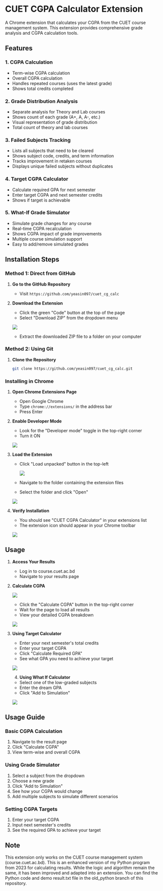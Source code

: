# CUET CGPA Calculator Extension

A Chrome extension that calculates your CGPA from the CUET course management system. This extension provides comprehensive grade analysis and CGPA calculation tools.

## Features

### 1. CGPA Calculation
- Term-wise CGPA calculation
- Overall CGPA calculation
- Handles repeated courses (uses the latest grade)
- Shows total credits completed

### 2. Grade Distribution Analysis
- Separate analysis for Theory and Lab courses
- Shows count of each grade (A+, A, A-, etc.)
- Visual representation of grade distribution
- Total count of theory and lab courses

### 3. Failed Subjects Tracking
- Lists all subjects that need to be cleared
- Shows subject code, credits, and term information
- Tracks improvement in retaken courses
- Displays unique failed subjects without duplicates

### 4. Target CGPA Calculator
- Calculate required GPA for next semester
- Enter target CGPA and next semester credits
- Shows if target is achievable

### 5. What-If Grade Simulator
- Simulate grade changes for any course
- Real-time CGPA recalculation
- Shows CGPA impact of grade improvements
- Multiple course simulation support
- Easy to add/remove simulated grades

## Installation Steps

### Method 1: Direct from GitHub
1. **Go to the GitHub Repository**
   - Visit `https://github.com/yeasin097/cuet_cg_calc`

2. **Download the Extension**
   - Click the green "Code" button at the top of the page
   - Select "Download ZIP" from the dropdown menu
   
   ![](./assets/downloadzip.png)
   
   - Extract the downloaded ZIP file to a folder on your computer

### Method 2: Using Git
1. **Clone the Repository**
   ```bash
   git clone https://github.com/yeasin097/cuet_cg_calc.git
   ```

### Installing in Chrome
1. **Open Chrome Extensions Page**
   - Open Google Chrome
   - Type `chrome://extensions/` in the address bar
   - Press Enter

2. **Enable Developer Mode**
   - Look for the "Developer mode" toggle in the top-right corner
   - Turn it ON
   
   ![](./assets/select2.png)

3. **Load the Extension**
   - Click "Load unpacked" button in the top-left

      ![](./assets/load.png)

   - Navigate to the folder containing the extension files
   - Select the folder and click "Open"

   ![](./assets/folder.png)
   

4. **Verify Installation**
   - You should see "CUET CGPA Calculator" in your extensions list
   - The extension icon should appear in your Chrome toolbar

   ![](./assets/verify.png)

## Usage

1. **Access Your Results**
   - Log in to course.cuet.ac.bd
   - Navigate to your results page

2. **Calculate CGPA**
    
    ![](./assets/button.png)

   - Click the "Calculate CGPA" button in the top-right corner
   - Wait for the page to load all results
   - View your detailed CGPA breakdown
   
   ![](./assets/final.png)

3. **Using Target Calculator**
   - Enter your next semester's total credits
   - Enter your target CGPA
   - Click "Calculate Required GPA"
   - See what GPA you need to achieve your target
   
   ![](./assets/final2.png)
   
   4. **Using What If Calculator**
   - Select one of the low-graded subjects
   - Enter the dream GPA
   - Click "Add to Simulation"
   
   ![](./assets/simulate.png)

## Usage Guide

### Basic CGPA Calculation
1. Navigate to the result page
2. Click "Calculate CGPA"
3. View term-wise and overall CGPA

### Using Grade Simulator
1. Select a subject from the dropdown
2. Choose a new grade
3. Click "Add to Simulation"
4. See how your CGPA would change
5. Add multiple subjects to simulate different scenarios

### Setting CGPA Targets
1. Enter your target CGPA
2. Input next semester's credits
3. See the required GPA to achieve your target

## Note
This extension only works on the CUET course management system (course.cuet.ac.bd). This is an enhanced version of my Python program from 2023 for calculating results. While the logic and algorithm remain the same, it has been improved and adapted into an extension. You can find the Python code and demo result.txt file in the old_python branch of this repository.


